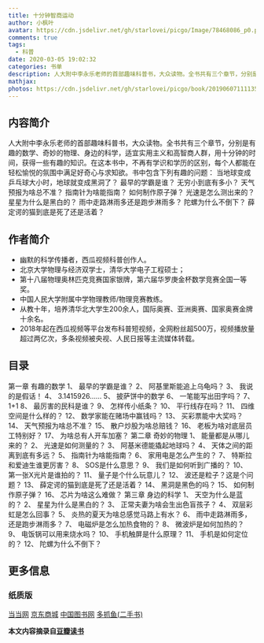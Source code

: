 ```yaml
---
title: 十分钟智商运动
author: 小枫叶
avatar: https://cdn.jsdelivr.net/gh/starlovei/picgo/Image/78468086_p0.png
comments: true
tags:
  - 科普
date: 2020-03-05 19:02:32
categories: 书单
description: 人大附中李永乐老师的首部趣味科普书，大众读物。全书共有三个章节，分别是有趣的数学、奇妙的物理、身边的科学，适宜实用主义和高智商人群，用十分钟的时间，获得一些有趣的知识。
mathjax:
photos: https://cdn.jsdelivr.net/gh/starlovei/picgo/book/20190607111135_72320.jpg
---
```

## 内容简介
人大附中李永乐老师的首部趣味科普书，大众读物。全书共有三个章节，分别是有趣的数学、奇妙的物理、身边的科学，适宜实用主义和高智商人群，用十分钟的时间，获得一些有趣的知识。在这本书中，不再有学识和学历的区别，每个人都能在轻松愉悦的氛围中满足好奇心与求知欲。书中包含下列有趣的问题：
当地球变成乒乓球大小时，地球就变成黑洞了？
最早的学霸是谁？
无穷小到底有多小？
天气预报为啥总不准？
指南针为啥能指南？
如何制作原子弹？
光速是怎么测出来的？
星星为什么是黑白的？
雨中走路淋雨多还是跑步淋雨多？
陀螺为什么不倒下？
薛定谔的猫到底是死了还是活着？

## 作者简介
+ 幽默的科学传播者，西瓜视频科普创作人。
+ 北京大学物理与经济双学士，清华大学电子工程硕士；
+ 第十八届物理奥林匹克竞赛国家银牌，第六届华罗庚金杯数学竞赛全国一等奖。
+ 中国人民大学附属中学物理教师/物理竞赛教练。
+ 从教十年，培养清华北大学生200余人，国际奥赛、亚洲奥赛、国家奥赛金牌十余名。
+ 2018年起在西瓜视频等平台发布科普短视频，全网粉丝超500万，视频播放量超过两亿次，多条视频被央视、人民日报等主流媒体转载。

## 目录
第一章 有趣的数学
1、 最早的学霸是谁？
2、 阿基里斯能追上乌龟吗？
3、 我说的是假话！
4、 3.1415926……
5、 披萨饼中的数学
6、 一笔能写出田字吗？
7、 1+1
8、 最厉害的民科是谁？
9、 怎样传小纸条？
10、 平行线存在吗？
11、 四维空间是什么样的？
12、 数学家能在赌场中赢钱吗？
13、 买彩票能中大奖吗？
14、 天气预报为啥总不准？
15、 散户炒股为啥总赔钱？
16、 老板为啥对底层员工特别好？
17、 为啥总有人开车加塞？
第二章 奇妙的物理
1、 能量都是从哪儿来的？
2、 光速是如何测量的？
3、 阿基米德能撬起地球吗？
4、 天体之间的距离到底有多远？
5、 指南针为啥能指南？
6、 家用电是怎么产生的？
7、 特斯拉和爱迪生谁更厉害？
8、 SOS是什么意思？
9、 我们是如何听到广播的？
10、 第一张X光片是谁拍的？
11、 量子是个什么玩意儿？
12、 波还是粒子？这是个问题？
13、 薛定谔的猫到底是死了还是活着？
14、 黑洞是黑色的吗？
15、 如何制作原子弹？
16、 芯片为啥这么难做？
第三章 身边的科学
1、 天空为什么是蓝的？
2、 星星为什么是黑白的？
3、 正常夫妻为啥会生出色盲孩子？
4、 双层彩虹是怎么回事？
5、 炎热的夏天为啥总感觉马路上有水？
6、 雨中走路淋雨多，还是跑步淋雨多？
7、 电磁炉是怎么加热食物的？
8、 微波炉是如何加热的？
9、 电饭锅可以用来烧水吗？
10、 手机触屏是什么原理？
11、 手机是如何定位的？
12、 陀螺为什么不倒下？

## 更多信息
### 纸质版
[当当网](http://product.dangdang.com/25584858.html?_ddclickunion=P-306226-0-s30382545|ad_type=0|sys_id=1#dd_refer=https%3A%2F%2Fbook.douban.com%2Flink2%2F%3Flowest%3D3030%26pre%3D0%26vendor%3Ddangdang%26srcpage%3Dsubject%26price%3D5740%26pos%3D1%26url%3Dhttp%253a%252f%252funion.dangdang.com%252ftransfer.php%253ffrom%253dp-306226-0-s30382545%2526backurl%253dhttp%253a%252f%252fproduct.dangdang.com%252fproduct.aspx%253fproduct_id%253d25584858%26cntvendor%3D4%26srcsubj%3D30382545%26type%3Dbkbuy%26subject%3D30382545)
[京东商城](https://re.jd.com/cps/item/12486822.html?cu=true&utm_source=book.douban.com&utm_medium=tuiguang&utm_campaign=t_15055_&utm_term=ed7334edd32f41a38bebcdbc7856cd88)
[中国图书网](http://www.bookschina.com/7981801.htm)
[多抓鱼(二手书)](https://www.duozhuayu.com/books/253637532435222536?utm_medium=web&utm_source=douban)

**本文内容摘录自[豆瓣读书](https://book.douban.com/subject/30382545/)**